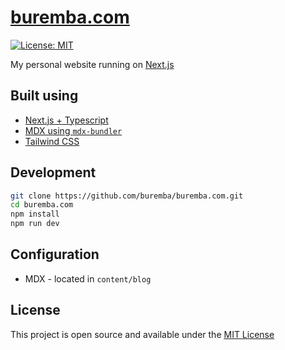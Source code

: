 # [buremba.com](https://buremba.com)

[![License: MIT](https://img.shields.io/badge/License-MIT-blue.svg)](https://opensource.org/licenses/MIT)

My personal website running on [Next.js](https://nextjs.org/)

## Built using

- [Next.js + Typescript](https://nextjs.org/)
- [MDX using `mdx-bundler`](https://github.com/kentcdodds/mdx-bundler/)
- [Tailwind CSS](https://tailwindcss.com/)

## Development

```bash
git clone https://github.com/buremba/buremba.com.git
cd buremba.com
npm install
npm run dev
```

## Configuration

- MDX - located in `content/blog`

## License

This project is open source and available under the [MIT License](LICENSE)

